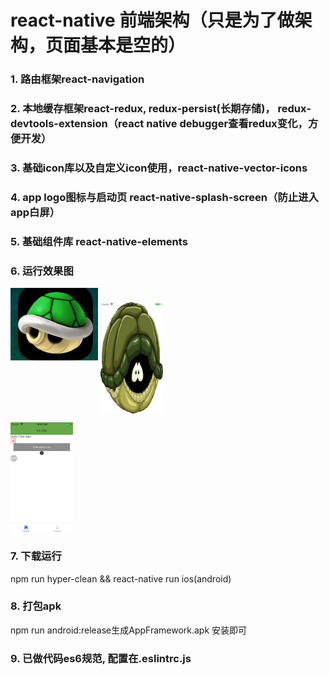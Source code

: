 # react-native 前端架构（只是为了做架构，页面基本是空的）

### 1. 路由框架react-navigation

### 2. 本地缓存框架react-redux, redux-persist(长期存储)， redux-devtools-extension（react native debugger查看redux变化，方便开发）

### 3. 基础icon库以及自定义icon使用，react-native-vector-icons

### 4. app logo图标与启动页 react-native-splash-screen（防止进入app白屏）

### 5. 基础组件库 react-native-elements

### 6. 运行效果图
![](app/images/1.png)
<img src="./app/images/3.png" width = "100" height = "178" alt="图片名称" align=center />
<!-- ![](app/images/3.png =100x178) -->
<!-- ![](app/images/2.png =100x178) -->
<img src="./app/images/2.png" width = "100" height = "178" alt="图片名称" align=center />

### 7. 下载运行
  npm run hyper-clean && react-native run ios(android)

### 8. 打包apk
  npm run android:release生成AppFramework.apk 安装即可

### 9. 已做代码es6规范, 配置在.eslintrc.js
